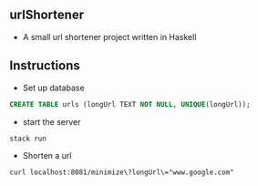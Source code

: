 urlShortener
--------------
* A small url shortener project written in Haskell

Instructions
------------
* Set up database

```sql
CREATE TABLE urls (longUrl TEXT NOT NULL, UNIQUE(longUrl));
```

* start the server

```
stack run
```

* Shorten a url

```
curl localhost:8081/minimize\?longUrl\="www.google.com"
```
